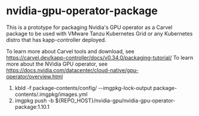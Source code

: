 # nvidia-gpu-operator-package

This is a prototype for packaging Nvidia's GPU operator as a Carvel package to be used with VMware Tanzu Kubernetes Grid or any Kubernetes distro that has kapp-controller deployed.

To learn more about Carvel tools and download, see https://carvel.dev/kapp-controller/docs/v0.34.0/packaging-tutorial/
To learn more about the NVidia GPU operator, see https://docs.nvidia.com/datacenter/cloud-native/gpu-operator/overview.html

1. kbld -f package-contents/config/ --imgpkg-lock-output package-contents/.imgpkg/images.yml
2. imgpkg push -b ${REPO_HOST}/nvidia-gpu/nvidia-gpu-operator-package:1.10.1 
